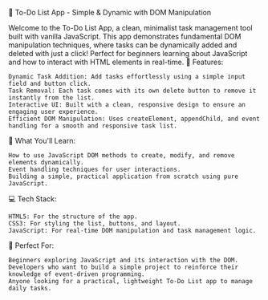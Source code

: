 📝 To-Do List App - Simple & Dynamic with DOM Manipulation

Welcome to the To-Do List App, a clean, minimalist task management tool built with vanilla JavaScript. This app demonstrates fundamental DOM manipulation techniques, where tasks can be dynamically added and deleted with just a click! Perfect for beginners learning about JavaScript and how to interact with HTML elements in real-time.
🌟 Features:

    Dynamic Task Addition: Add tasks effortlessly using a simple input field and button click.
    Task Removal: Each task comes with its own delete button to remove it instantly from the list.
    Interactive UI: Built with a clean, responsive design to ensure an engaging user experience.
    Efficient DOM Manipulation: Uses createElement, appendChild, and event handling for a smooth and responsive task list.

🚀 What You'll Learn:

    How to use JavaScript DOM methods to create, modify, and remove elements dynamically.
    Event handling techniques for user interactions.
    Building a simple, practical application from scratch using pure JavaScript.

💻 Tech Stack:

    HTML5: For the structure of the app.
    CSS3: For styling the list, buttons, and layout.
    JavaScript: For real-time DOM manipulation and task management logic.

🎯 Perfect For:

    Beginners exploring JavaScript and its interaction with the DOM.
    Developers who want to build a simple project to reinforce their knowledge of event-driven programming.
    Anyone looking for a practical, lightweight To-Do List app to manage daily tasks.

